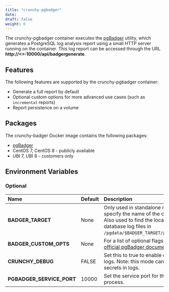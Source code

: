 ```yaml
---
title: "crunchy-pgbadger"
date: 
draft: false
weight: 6
---
```


The crunchy-pgbadger container executes the [pgBadger](http://dalibo.github.io/pgbadger) utility, which
generates a PostgreSQL log analysis report using a small HTTP server running on the container. This log
report can be accessed through the URL **http://<<ip address>>:10000/api/badgergenerate**.

## Features

The following features are supported by the crunchy-pgbadger container:

 * Generate a full report by default
 * Optional custom options for more advanced use cases (such as `incremental` reports)
 * Report persistence on a volume

## Packages

The crunchy-badger Docker image contains the following packages:

* [pgBadger](http://dalibo.github.io/pgbadger)
* CentOS 7, CentOS 8 - publicly available
* UBI 7, UBI 8 - customers only

## Environment Variables

### Optional
**Name**|**Default**|**Description**
:-----|:-----|:-----
**BADGER_TARGET**|None|Only used in standalone mode to specify the name of the container. Also used to find the location of the database log files in `/pgdata/$BADGER_TARGET/pg_log/*.log`.
**BADGER_CUSTOM_OPTS**|None|For a list of optional flags, see the [official pgBadger documentation](http://dalibo.github.io/pgbadger).
**CRUNCHY_DEBUG**|FALSE|Set this to true to enable debugging in logs. Note: this mode can reveal secrets in logs.
**PGBADGER_SERVICE_PORT**|10000|Set the service port for the pgBadger process.

